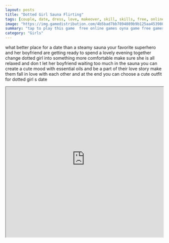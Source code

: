 ```yaml
---
layout: posts
title: "Dotted Girl Sauna Flirting"
tags: [couple, date, dress, love, makeover, skill, skills, free, online, games, oyna, game, free, games, play, play, games]
image: "https://img.gamedistribution.com/4b5bad7bb7894089b9b125aa4539804d.jpg"
summary: "tap to play this game  free online games oyna game free games play play games"
category: "Girls"
---
```


what better place for a date than a steamy sauna your favorite superhero and her boyfriend are getting ready to spend a lovely evening together change dotted girl into something more comfortable make sure she is all relaxed and don t let her boyfriend waiting too much in the sauna you can create a cute mood with essential oils and be a part of their love story make them fall in love with each other and at the end you can choose a cute outfit for dotted girl s date

<iframe width="100%" height="480px;" src="https://html5.gamedistribution.com/4b5bad7bb7894089b9b125aa4539804d/"></iframe>